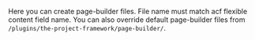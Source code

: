 Here you can create page-builder files. File name must match acf flexible content field name.
You can also override default page-builder files from `/plugins/the-project-framework/page-builder/`.